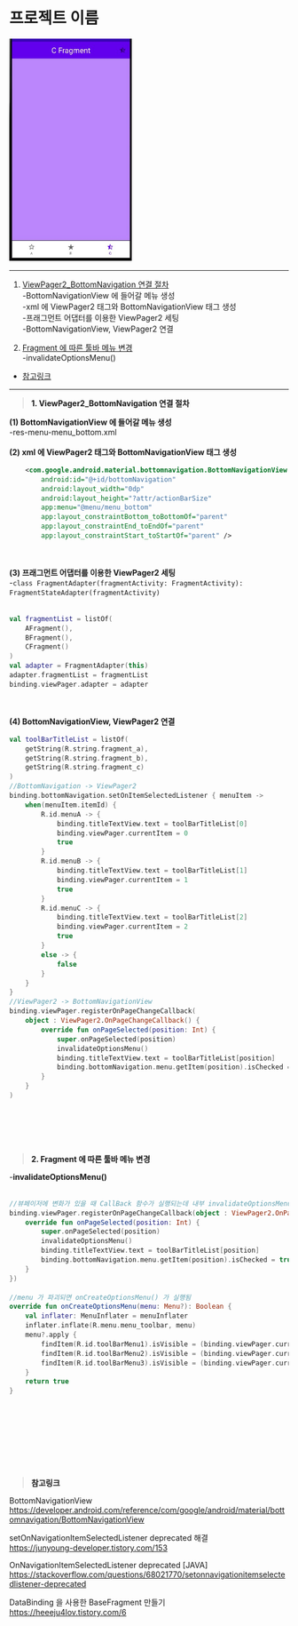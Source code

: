# 프로젝트 이름

<img src="https://github.com/HYUNJUNEPARK/ImageRepository/blob/master/androidUI/ViewPager2_BottomNavigation2.jpg" height="400"/>

---
1. <a href = "#content1">ViewPager2_BottomNavigation 연결 절차</a></br>
-BottomNavigationView 에 들어갈 메뉴 생성</br>
-xml 에 ViewPager2 태그와 BottomNavigationView 태그 생성</br>
-프래그먼트 어댑터를 이용한 ViewPager2 세팅</br>
-BottomNavigationView, ViewPager2 연결</br>

2. <a href = "#content2">Fragment 에 따른 툴바 메뉴 변경</a></br>
-invalidateOptionsMenu()</br>

* <a href = "#ref">참고링크</a>
---
><a id = "content1">**1. ViewPager2_BottomNavigation 연결 절차**</a></br>


**(1) BottomNavigationView 에 들어갈 메뉴 생성**</br>
-res-menu-menu_bottom.xml
<br></br>
**(2) xml 에 ViewPager2 태그와 BottomNavigationView 태그 생성**</br>

```xml
    <com.google.android.material.bottomnavigation.BottomNavigationView
        android:id="@+id/bottomNavigation"
        android:layout_width="0dp"
        android:layout_height="?attr/actionBarSize"
        app:menu="@menu/menu_bottom"
        app:layout_constraintBottom_toBottomOf="parent"
        app:layout_constraintEnd_toEndOf="parent"
        app:layout_constraintStart_toStartOf="parent" />
```
<br></br>
**(3) 프래그먼트 어댑터를 이용한 ViewPager2 세팅**</br>
-`class FragmentAdapter(fragmentActivity: FragmentActivity): FragmentStateAdapter(fragmentActivity)`

```kotlin

val fragmentList = listOf(
    AFragment(),
    BFragment(),
    CFragment()
)
val adapter = FragmentAdapter(this)
adapter.fragmentList = fragmentList
binding.viewPager.adapter = adapter

```
<br></br>
**(4) BottomNavigationView, ViewPager2 연결**</br>

```kotlin
val toolBarTitleList = listOf(
    getString(R.string.fragment_a),
    getString(R.string.fragment_b),
    getString(R.string.fragment_c)
)
//BottomNavigation -> ViewPager2
binding.bottomNavigation.setOnItemSelectedListener { menuItem ->
    when(menuItem.itemId) {
        R.id.menuA -> {
            binding.titleTextView.text = toolBarTitleList[0]
            binding.viewPager.currentItem = 0
            true
        }
        R.id.menuB -> {
            binding.titleTextView.text = toolBarTitleList[1]
            binding.viewPager.currentItem = 1
            true
        }
        R.id.menuC -> {
            binding.titleTextView.text = toolBarTitleList[2]
            binding.viewPager.currentItem = 2
            true
        }
        else -> {
            false
        }
    }
}
//ViewPager2 -> BottomNavigationView
binding.viewPager.registerOnPageChangeCallback(
    object : ViewPager2.OnPageChangeCallback() {
        override fun onPageSelected(position: Int) {
            super.onPageSelected(position)
            invalidateOptionsMenu()
            binding.titleTextView.text = toolBarTitleList[position]
            binding.bottomNavigation.menu.getItem(position).isChecked = true
        }
    }
)
```
<br></br>
<br></br>

><a id = "content2">**2. Fragment 에 따른 툴바 메뉴 변경**</a></br>

-**invalidateOptionsMenu()**</br>

```kotlin

//뷰페이저에 변화가 있을 때 CallBack 함수가 실행되는데 내부 invalidateOptionsMenu() 가 menu 를 파괴시킴
binding.viewPager.registerOnPageChangeCallback(object : ViewPager2.OnPageChangeCallback() {
    override fun onPageSelected(position: Int) {
        super.onPageSelected(position)
        invalidateOptionsMenu()
        binding.titleTextView.text = toolBarTitleList[position]
        binding.bottomNavigation.menu.getItem(position).isChecked = true
    }
})

//menu 가 파괴되면 onCreateOptionsMenu() 가 실행됨
override fun onCreateOptionsMenu(menu: Menu?): Boolean {
    val inflater: MenuInflater = menuInflater
    inflater.inflate(R.menu.menu_toolbar, menu)
    menu?.apply {
        findItem(R.id.toolBarMenu1).isVisible = (binding.viewPager.currentItem == 0)
        findItem(R.id.toolBarMenu2).isVisible = (binding.viewPager.currentItem == 1)
        findItem(R.id.toolBarMenu3).isVisible = (binding.viewPager.currentItem == 2)
    }
    return true
}

```


<br></br>
<br></br>
---

><a id = "ref">**참고링크**</a></br>

BottomNavigationView</br>
https://developer.android.com/reference/com/google/android/material/bottomnavigation/BottomNavigationView</br>

setOnNavigationItemSelectedListener deprecated 해결</br>
https://junyoung-developer.tistory.com/153</br>

OnNavigationItemSelectedListener deprecated [JAVA]</br>
https://stackoverflow.com/questions/68021770/setonnavigationitemselectedlistener-deprecated</br>

DataBinding 을 사용한 BaseFragment 만들기</br>
https://heeeju4lov.tistory.com/6</br>
